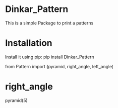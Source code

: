 # Dinkar_Pattern
This is a simple Package to print a patterns

# Installation
Install it using pip:
pip install Dinkar_Pattern

from Pattern import (pyramid, right_angle, left_angle)

# right_angle
pyramid(5)
